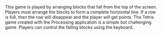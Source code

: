 This game is played by arranging blocks that fall from the top of the screen. Players must arrange the blocks to form a complete horizontal line. If a row is full, then the row will disappear and the player will get points. The Tetris game created with the Processing application is a simple but challenging game. Players can control the falling blocks using the keyboard.
